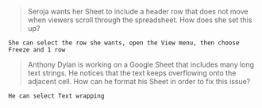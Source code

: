 >Seroja wants her Sheet to include a header row that does not move when viewers scroll through the spreadsheet. How does she set this up?
```
She can select the row she wants, open the View menu, then choose Freeze and 1 row
```
>Anthony Dylan is working on a Google Sheet that includes many long text strings. He notices that the text keeps overflowing onto the adjacent cell. How can he format his Sheet in order to fix this issue?
```
He can select Text wrapping
```